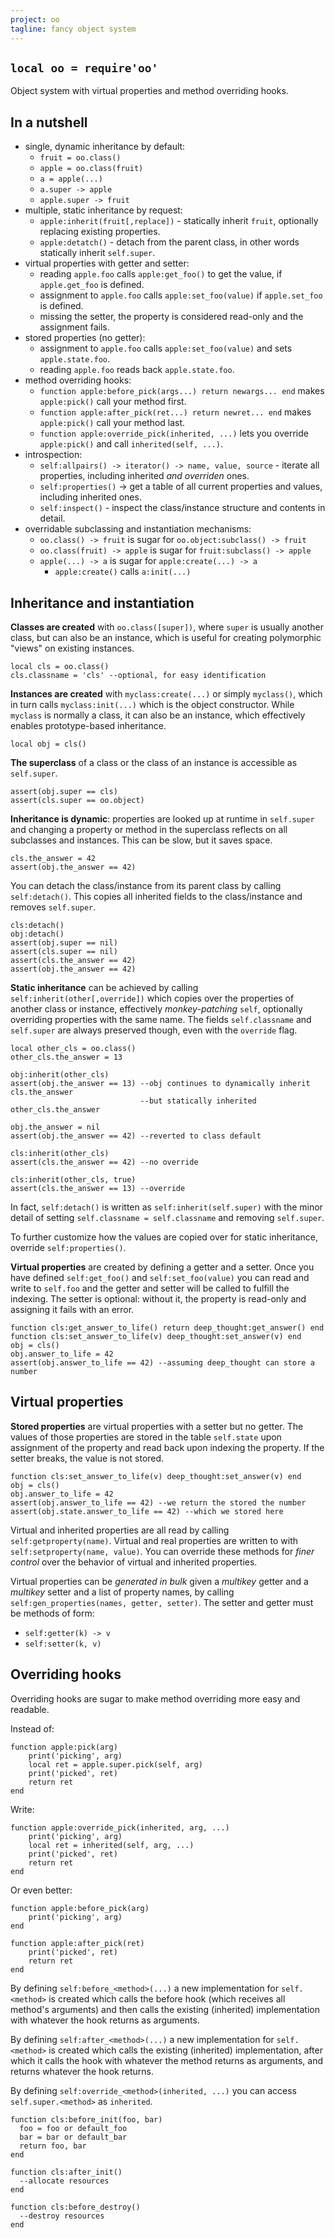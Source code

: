 ```yaml
---
project: oo
tagline: fancy object system
---
```


## `local oo = require'oo'`

Object system with virtual properties and method overriding hooks.

## In a nutshell

 * single, dynamic inheritance by default:
   * `fruit = oo.class()`
   * `apple = oo.class(fruit)`
   * `a = apple(...)`
   * `a.super -> apple`
   * `apple.super -> fruit`
 * multiple, static inheritance by request:
   * `apple:inherit(fruit[,replace])` - statically inherit `fruit`, optionally replacing existing properties.
   * `apple:detatch()` - detach from the parent class, in other words statically inherit `self.super`.
 * virtual properties with getter and setter:
   * reading `apple.foo` calls `apple:get_foo()` to get the value, if `apple.get_foo` is defined.
   * assignment to `apple.foo` calls `apple:set_foo(value)` if `apple.set_foo` is defined.
   * missing the setter, the property is considered read-only and the assignment fails.
 * stored properties (no getter):
   * assignment to `apple.foo` calls `apple:set_foo(value)` and sets `apple.state.foo`.
   * reading `apple.foo` reads back `apple.state.foo`.
 * method overriding hooks:
   * `function apple:before_pick(args...) return newargs... end` makes `apple:pick()` call your method first.
   * `function apple:after_pick(ret...) return newret... end` makes `apple:pick()` call your method last.
   * `function apple:override_pick(inherited, ...)` lets you override `apple:pick()` and call `inherited(self, ...)`.
 * introspection:
   * `self:allpairs() -> iterator() -> name, value, source` - iterate all properties, including inherited _and overriden_ ones.
   * `self:properties()` -> get a table of all current properties and values, including inherited ones.
   * `self:inspect()` - inspect the class/instance structure and contents in detail.
 * overridable subclassing and instantiation mechanisms:
   * `oo.class() -> fruit` is sugar for `oo.object:subclass() -> fruit`
   * `oo.class(fruit) -> apple` is sugar for `fruit:subclass() -> apple`
   * `apple(...) -> a` is sugar for `apple:create(...) -> a`
      * `apple:create()` calls `a:init(...)`

## Inheritance and instantiation

**Classes are created** with `oo.class([super])`, where `super` is usually another class, but can also be an instance,
which is useful for creating polymorphic "views" on existing instances.

~~~{.lua}
local cls = oo.class()
cls.classname = 'cls' --optional, for easy identification
~~~

**Instances are created** with `myclass:create(...)` or simply `myclass()`, which in turn calls `myclass:init(...)`
which is the object constructor. While `myclass` is normally a class, it can also be an instance, which effectively
enables prototype-based inheritance.

~~~{.lua}
local obj = cls()
~~~

**The superclass** of a class or the class of an instance is accessible as `self.super`.

~~~{.lua}
assert(obj.super == cls)
assert(cls.super == oo.object)
~~~

**Inheritance is dynamic**: properties are looked up at runtime in `self.super` and changing a property or method
in the superclass reflects on all subclasses and instances. This can be slow, but it saves space.

~~~{.lua}
cls.the_answer = 42
assert(obj.the_answer == 42)
~~~

You can detach the class/instance from its parent class by calling `self:detach()`. This copies all inherited fields
to the class/instance and removes `self.super`.

~~~{.lua}
cls:detach()
obj:detach()
assert(obj.super == nil)
assert(cls.super == nil)
assert(cls.the_answer == 42)
assert(obj.the_answer == 42)
~~~

**Static inheritance** can be achieved by calling `self:inherit(other[,override])` which copies over the properties of
another class or instance, effectively *monkey-patching* `self`, optionally overriding properties with the same name.
The fields `self.classname` and `self.super` are always preserved though, even with the `override` flag.

~~~{.lua}
local other_cls = oo.class()
other_cls.the_answer = 13

obj:inherit(other_cls)
assert(obj.the_answer == 13) --obj continues to dynamically inherit cls.the_answer
                             --but statically inherited other_cls.the_answer

obj.the_answer = nil
assert(obj.the_answer == 42) --reverted to class default

cls:inherit(other_cls)
assert(cls.the_answer == 42) --no override

cls:inherit(other_cls, true)
assert(cls.the_answer == 13) --override
~~~

In fact, `self:detach()` is written as `self:inherit(self.super)` with the minor detail of setting
`self.classname = self.classname` and removing `self.super`.

To further customize how the values are copied over for static inheritance, override `self:properties()`.

**Virtual properties** are created by defining a getter and a setter. Once you have defined `self:get_foo()`
and `self:set_foo(value)` you can read and write to `self.foo` and the getter and setter will be called to fulfill
the indexing. The setter is optional: without it, the property is read-only and assigning it fails with an error.

~~~{.lua}
function cls:get_answer_to_life() return deep_thought:get_answer() end
function cls:set_answer_to_life(v) deep_thought:set_answer(v) end
obj = cls()
obj.answer_to_life = 42
assert(obj.answer_to_life == 42) --assuming deep_thought can store a number
~~~

## Virtual properties

**Stored properties** are virtual properties with a setter but no getter. The values of those properties are stored
in the table `self.state` upon assignment of the property and read back upon indexing the property.
If the setter breaks, the value is not stored.

~~~{.lua}
function cls:set_answer_to_life(v) deep_thought:set_answer(v) end
obj = cls()
obj.answer_to_life = 42
assert(obj.answer_to_life == 42) --we return the stored the number
assert(obj.state.answer_to_life == 42) --which we stored here
~~~

Virtual and inherited properties are all read by calling `self:getproperty(name)`. Virtual and real properties
are written to with `self:setproperty(name, value)`. You can override these methods for *finer control* over the
behavior of virtual and inherited properties.

Virtual properties can be *generated in bulk* given a _multikey_ getter and a _multikey_ setter
and a list of property names, by calling `self:gen_properties(names, getter, setter)`.
The setter and getter must be methods of form:

  * `self:getter(k) -> v`
  * `self:setter(k, v)`

## Overriding hooks

Overriding hooks are sugar to make method overriding more easy and readable.

Instead of:

~~~{.lua}
function apple:pick(arg)
	print('picking', arg)
	local ret = apple.super.pick(self, arg)
	print('picked', ret)
	return ret
end
~~~

Write:

~~~{.lua}
function apple:override_pick(inherited, arg, ...)
	print('picking', arg)
	local ret = inherited(self, arg, ...)
	print('picked', ret)
	return ret
end
~~~

Or even better:

~~~{.lua}
function apple:before_pick(arg)
	print('picking', arg)
end

function apple:after_pick(ret)
	print('picked', ret)
	return ret
end

~~~

By defining `self:before_<method>(...)` a new implementation for `self.<method>` is created which calls the
before hook (which receives all method's arguments) and then calls the existing (inherited) implementation
with whatever the hook returns as arguments.

By defining `self:after_<method>(...)` a new implementation for `self.<method>` is created which calls the
existing (inherited) implementation, after which it calls the hook with whatever the method returns as arguments,
and returns whatever the hook returns.

By defining `self:override_<method>(inherited, ...)` you can access `self.super.<method>` as `inherited`.

~~~{.lua}
function cls:before_init(foo, bar)
  foo = foo or default_foo
  bar = bar or default_bar
  return foo, bar
end

function cls:after_init()
  --allocate resources
end

function cls:before_destroy()
  --destroy resources
end
~~~
